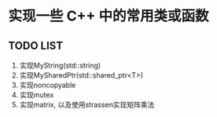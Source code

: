 # 实现一些 C++ 中的常用类或函数

## TODO LIST

1. 实现MyString(std::string)
2. 实现MySharedPtr(std::shared_ptr\<T\>)
3. 实现noncopyable
4. 实现mutex
5. 实现matrix, 以及使用strassen实现矩阵乘法
